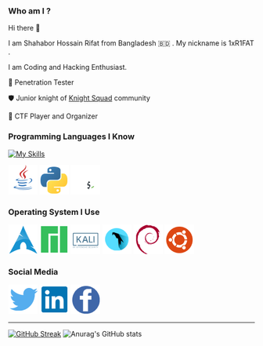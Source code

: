 ### Who am I ?
Hi there 👋

I am Shahabor Hossain Rifat from Bangladesh :bangladesh: . My nickname is 1xR1FAT .

I am Coding and Hacking Enthusiast.



:closed_lock_with_key:  Penetration Tester

:shield: Junior knight of [Knight Squad](https://knightsquad.org)
 community

:lady_beetle: CTF Player and Organizer 



### Programming Languages I Know


[![My Skills](https://skills.thijs.gg/icons?i=js,html,css,wasm)](https://skills.thijs.gg)


![Java](https://raw.githubusercontent.com/NomanProdhan/nomanprodhan/main/java.png)
![Python](https://raw.githubusercontent.com/NomanProdhan/nomanprodhan/main/python.png)
![Bash](https://raw.githubusercontent.com/NomanProdhan/nomanprodhan/main/bash.png)


### Operating System I Use
![Arch Linux](https://raw.githubusercontent.com/NomanProdhan/nomanprodhan/main/arch.png)
![Manjaro Linux](https://raw.githubusercontent.com/NomanProdhan/nomanprodhan/main/manjaro.png)
![Kali Linux](https://raw.githubusercontent.com/NomanProdhan/nomanprodhan/main/kali.png)
![Parrot Linux](https://raw.githubusercontent.com/NomanProdhan/nomanprodhan/main/parrot.png)
![Debian Linux](https://raw.githubusercontent.com/NomanProdhan/nomanprodhan/main/debian.png)
![Ubuntu Linux](https://raw.githubusercontent.com/NomanProdhan/nomanprodhan/main/ubuntu.png)


### Social Media
[![Twitter](https://raw.githubusercontent.com/NomanProdhan/nomanprodhan/main/twitter.png)](https://twitter.com/1xR1Fat)
[![LinkedIn](https://raw.githubusercontent.com/NomanProdhan/nomanprodhan/main/linkedin.png)](https://www.linkedin.com/in/shahbor-hossain-rifat-ab7b1b217)
[![Facebook](https://raw.githubusercontent.com/NomanProdhan/nomanprodhan/main/facebook.png)](https://www.facebook.com/1xR1FAT)

---

[![GitHub Streak](https://github-readme-streak-stats.herokuapp.com/?user=1xR1FAT&theme=merko)]([https://git.io/streak-stats](https://twitter.com/1xR1Fat))
![Anurag's GitHub stats](https://github-readme-stats.vercel.app/api?username=1xr1fat&show_icons=true&theme=dracula)
